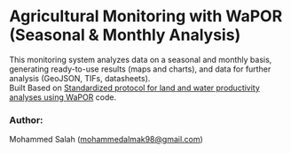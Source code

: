 # Agricultural Monitoring with WaPOR (Seasonal & Monthly Analysis)
This monitoring system analyzes data on a seasonal and monthly basis, generating ready-to-use results (maps and charts), and data for further analysis (GeoJSON, TIFs, datasheets).\
Built Based on [Standardized protocol for land and water productivity analyses using WaPOR](https://github.com/wateraccounting/WAPORWP) code.

### Author:
Mohammed Salah (mohammedalmak98@gmail.com)
